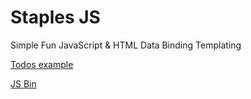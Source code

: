 Staples JS
=========

Simple Fun JavaScript &amp; HTML Data Binding Templating

<a href="http://rawgithub.com/magnumjs/staples.js/master/example.html">Todos example</a>

<a class="jsbin-embed" href="http://jsbin.com/ehayiw/9/embed?live">JS Bin</a><script src="http://static.jsbin.com/js/embed.js"></script>
